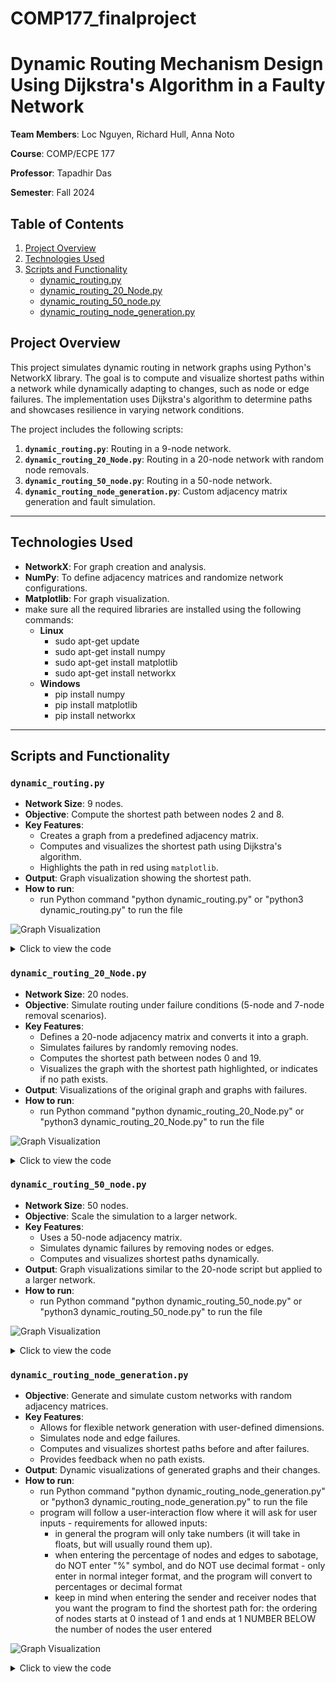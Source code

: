 # COMP177_finalproject

# Dynamic Routing Mechanism Design Using Dijkstra's Algorithm in a Faulty Network


**Team Members**: Loc Nguyen, Richard Hull, Anna Noto

**Course**: COMP/ECPE 177 

**Professor**: Tapadhir Das

**Semester**: Fall 2024


## Table of Contents
1. [Project Overview](#project-overview)
2. [Technologies Used](#technologies-used)
3. [Scripts and Functionality](#scripts-and-functionality)
    - [dynamic_routing.py](#dynamic_routingpy)
    - [dynamic_routing_20_Node.py](#dynamic_routing_20_nodepy)
    - [dynamic_routing_50_node.py](#dynamic_routing_50_nodepy)
    - [dynamic_routing_node_generation.py](#dynamic_routing_node_generationpy)


## Project Overview
This project simulates dynamic routing in network graphs using Python's NetworkX library. The goal is to compute and visualize shortest paths within a network while dynamically adapting to changes, such as node or edge failures. The implementation uses Dijkstra's algorithm to determine paths and showcases resilience in varying network conditions.

The project includes the following scripts:
1. **`dynamic_routing.py`**: Routing in a 9-node network.
2. **`dynamic_routing_20_Node.py`**: Routing in a 20-node network with random node removals.
3. **`dynamic_routing_50_node.py`**: Routing in a 50-node network.
4. **`dynamic_routing_node_generation.py`**: Custom adjacency matrix generation and fault simulation.

---

## Technologies Used
- **NetworkX**: For graph creation and analysis.
- **NumPy**: To define adjacency matrices and randomize network configurations.
- **Matplotlib**: For graph visualization.
- make sure all the required libraries are installed using the following commands:
  - **Linux**
      - sudo apt-get update
      - sudo apt-get install numpy
      - sudo apt-get install matplotlib
      - sudo apt-get install networkx
  - **Windows**
      - pip install numpy
      - pip install matplotlib
      - pip install networkx

---

## Scripts and Functionality

### `dynamic_routing.py`
- **Network Size**: 9 nodes.
- **Objective**: Compute the shortest path between nodes 2 and 8.
- **Key Features**:
  - Creates a graph from a predefined adjacency matrix.
  - Computes and visualizes the shortest path using Dijkstra's algorithm.
  - Highlights the path in red using `matplotlib`.
- **Output**: Graph visualization showing the shortest path.
- **How to run**: 
  - run Python command "python dynamic_routing.py" or "python3 dynamic_routing.py" to run the file 


![Graph Visualization](/images/dynamic_routing.png)

<details>
      <summary>Click to view the code</summary>
    
    ```python
    import numpy as np
    import matplotlib.pyplot as plt
    import networkx as nx
    
    # Adjacency matrix for a simple 9-node network
    nparr = np.array([[0, 1, 1, 0, 0, 0, 0, 0, 0],
                      [1, 0, 0, 1, 0, 1, 0, 0, 0],
                      [1, 0, 0, 1, 0, 0, 0, 0, 0],
                      [0, 1, 1, 0, 1, 0, 1, 0, 0],
                      [0, 0, 0, 1, 0, 1, 0, 1, 1],
                      [0, 1, 0, 0, 1, 0, 0, 0, 1],
                      [0, 0, 0, 1, 0, 0, 0, 1, 0],
                      [0, 0, 0, 0, 1, 0, 1, 0, 1],
                      [0, 0, 0, 0, 1, 1, 0, 1, 0]])
    
    # Create the graph from the adjacency matrix
    graph = nx.from_numpy_array(nparr)
    
    # Compute the shortest path using Dijkstra's algorithm
    shortest_path = nx.dijkstra_path(graph, 2, 8)
    
    # Create an edge list for the shortest path
    shortest_path_edges = list(zip(shortest_path[:-1], shortest_path[1:]))
    
    # Set edge colors: red for the shortest path, blue for others
    edge_colors = ['r' if edge in shortest_path_edges or (edge[1], edge[0]) in shortest_path_edges else 'b' for edge in graph.edges]
    
    # Draw the graph with labels and edge colors
    nx.draw(graph, pos=nx.spring_layout(graph), with_labels=True, edge_color=edge_colors, node_color='lightblue', node_size=500, font_size=10)
    
    # Show the plot
    plt.show()
    ```
</details>


### `dynamic_routing_20_Node.py`
- **Network Size**: 20 nodes.
- **Objective**: Simulate routing under failure conditions (5-node and 7-node removal scenarios).
- **Key Features**:
  - Defines a 20-node adjacency matrix and converts it into a graph.
  - Simulates failures by randomly removing nodes.
  - Computes the shortest path between nodes 0 and 19.
  - Visualizes the graph with the shortest path highlighted, or indicates if no path exists.
- **Output**: Visualizations of the original graph and graphs with failures.
- **How to run**: 
  - run Python command "python dynamic_routing_20_Node.py" or "python3 dynamic_routing_20_Node.py" to run the file 

![Graph Visualization](/images/dynamic_routing_20_node_graph.png)

<details> 
      <summary>Click to view the code</summary>
    
    ```python
    import numpy as np
    import matplotlib.pyplot as plt
    import networkx as nx
    import random
    
    # Adjacency matrix for a 20-node network
    nparr = np.random.randint(0, 2, (20, 20))
    np.fill_diagonal(nparr, 0)
    
    # Create the graph
    graph = nx.from_numpy_array(nparr)
    
    # Simulate node failures by randomly removing nodes
    nodes_to_remove = random.sample(range(20), 5)
    graph_removed = graph.copy()
    graph_removed.remove_nodes_from(nodes_to_remove)
    
    # Draw the graph with nodes removed
    nx.draw(graph_removed, pos=nx.spring_layout(graph_removed), with_labels=True, node_color='lightblue', node_size=500, font_size=10)
    
    # Show the plot
    plt.title("Graph with 5 Nodes Removed")
    plt.show()
    ```
</details>


### `dynamic_routing_50_node.py`
- **Network Size**: 50 nodes.
- **Objective**: Scale the simulation to a larger network.
- **Key Features**:
  - Uses a 50-node adjacency matrix.
  - Simulates dynamic failures by removing nodes or edges.
  - Computes and visualizes shortest paths dynamically.
- **Output**: Graph visualizations similar to the 20-node script but applied to a larger network.
- **How to run**: 
  - run Python command "python dynamic_routing_50_node.py" or "python3 dynamic_routing_50_node.py" to run the file 

![Graph Visualization](/images/dynamic_routing_50_node_graph.png)

<details> 
      <summary>Click to view the code</summary>
   
    ```python
    import numpy as np
    import matplotlib.pyplot as plt
    import networkx as nx
    
    # Generate a random 50-node adjacency matrix
    nparr = np.random.randint(0, 2, (50, 50))
    np.fill_diagonal(nparr, 0)
    
    # Create the graph
    graph = nx.from_numpy_array(nparr)
    
    # Draw the graph
    nx.draw(graph, pos=nx.spring_layout(graph), with_labels=True, node_color='lightblue', node_size=500, font_size=8)
    
    # Show the plot
    plt.title("50-Node Network")
    plt.show()
    ```
</details>



### `dynamic_routing_node_generation.py`
- **Objective**: Generate and simulate custom networks with random adjacency matrices.
- **Key Features**:
  - Allows for flexible network generation with user-defined dimensions.
  - Simulates node and edge failures.
  - Computes and visualizes shortest paths before and after failures.
  - Provides feedback when no path exists.
- **Output**: Dynamic visualizations of generated graphs and their changes.
- **How to run**: 
  - run Python command "python dynamic_routing_node_generation.py" or "python3 dynamic_routing_node_generation.py" to run the file 
  - program will follow a user-interaction flow where it will ask for user inputs - requirements for allowed inputs: 
    - in general the program will only take numbers (it will take in floats, but will usually round them up).
    - when entering the percentage of nodes and edges to sabotage, do NOT enter "%" symbol, and do NOT use decimal format - only enter in normal integer format, and the program will convert to percentages or decimal format
    - keep in mind when entering the sender and receiver nodes that you want the program to find the shortest path for: the ordering of nodes starts at 0 instead of 1 and ends at 1 NUMBER BELOW the number of nodes the user entered


![Graph Visualization](/images/dynamic_routing_node_generation.png)

<details> 
      <summary>Click to view the code</summary>
   
    ```python
    import numpy as np 
    import matplotlib.pyplot as plt
    import networkx as nx
    import random

    def Dijkstra(matrix, root, dest):
        # return NotImplementedError
        try: 
            path = nx.dijkstra_path(matrix, root, dest)
        except: 
            path = None
        return path if path else None 

    def generateMatrix (dimension, choice):
        if choice == 1:
            # generating a random adjacency matrix using np.random.randint
            nparr = np.random.randint(0, 2, (dimension, dimension))  # using np.random.randint
            for i in range(len(nparr)):
                nparr[i][i] = 0
            return nparr

        elif choice == 2: 
            # generating a random adjacency matrix using nested for loop 
            nparr = np.zeros((dimension, dimension))
            for i in range(len(nparr)//2 + 1):
                for j in range(i+1, len(nparr[i])):
                    nparr[i][j] = np.random.randint(0, 2)
                    nparr[j][i] = nparr[i][j]
            return nparr

        else: print("invalid input - please enter 1 or 2 for choice")

    def simulateBreakdown(graph, pEdges, pNodes):
        # simulate a breakdown by setting the value of the edge to 0
        graphCopy = graph.copy()
        numEdges = int(len(list(graphCopy.edges))*pEdges/100)
        numNodes = int(len(list(graphCopy.nodes))*pNodes/100)
        edgesToRemove = random.sample(list(graphCopy.edges), numEdges)
        nodesToRemove = random.sample(list(graphCopy.nodes), numNodes)
        graphCopy.remove_edges_from(edgesToRemove)
        graphCopy.remove_nodes_from(nodesToRemove)
        return graphCopy

    """
    generateMatrix(x, y) 
        - x is for matrix's dimensions (adjacency matrix as to have equal width and height)
        - y is for choice of generation method 
            - 1: uses np.random.randint
            - 2: uses nested for loop
    """
    numNodes = int(input("Enter the number of nodes: "))
    choice = int(input(
        "Enter 1 or 2 for choice of matrix generation method: \nenter 1 for np.random.randint\nenter 2 for nested for loop\n"))

    nparr = generateMatrix(numNodes, choice)  
    graph = nx.from_numpy_array(nparr)

    startNode = int(input("Enter the sender's node: "))
    while startNode not in graph.nodes: startNode = int(input("Invalid node (node does not exist in network). Enter the sender's node: "))
    endNode = int(input("Enter the receiver's node: "))
    while endNode not in graph.nodes: endNode = int(input("Invalid node (node does not exist in network). Enter the receiver's node: "))

    shortestPathNodes = Dijkstra(graph, startNode, endNode)

    if not shortestPathNodes: print("No shortest path found.")
    else:
        plt.figure("original network")
        shortestPathEdges = tuple(zip(shortestPathNodes[:-1], shortestPathNodes[1:]))
        edge_colors = ['r' if edge in shortestPathEdges or (edge[1], edge[0]) in shortestPathEdges else 'b' for edge in graph.edges]
        nx.draw(graph, pos=nx.circular_layout(graph), with_labels=True, edge_color=edge_colors)

    percentNodesSabotage = int(input("Enter the percentage (in normal integer) of nodes to sabotage: "))
    percentEdgesSabotage = int(input("Enter the percentage (in normal integer) of edges to sabotage: "))

    graph2 = simulateBreakdown(graph, percentEdgesSabotage, percentNodesSabotage)
    shortestPathNodes2 = Dijkstra(graph2, startNode, endNode)

    if not shortestPathNodes2: print("No shortest path found after sabotage.")
    else: 
        plt.figure("network after sabotage")
        shortestPathEdges2 = tuple(zip(shortestPathNodes2[:-1], shortestPathNodes2[1:]))
        edge_colors2 = ['r' if edge in shortestPathEdges2 or (edge[1], edge[0]) in shortestPathEdges2 else 'b' for edge in graph2.edges]
        nx.draw(graph2, pos=nx.circular_layout(graph2), with_labels=True, edge_color=edge_colors2)

    # plt.axis=("equal")
    plt.show()

    ```
</details>





